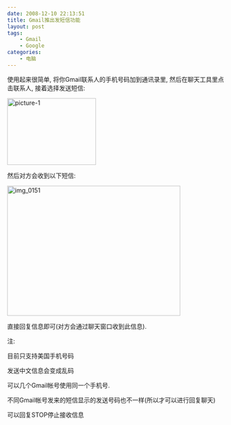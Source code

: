 ```yaml
---
date: 2008-12-10 22:13:51
title: Gmail推出发短信功能
layout: post
tags:
    - Gmail
    - Google
categories:
    - 电脑
---
```

<!--more-->

使用起来很简单, 将你Gmail联系人的手机号码加到通讯录里, 然后在聊天工具里点击联系人, 接着选择发送短信:

<img class="aligncenter size-full wp-image-1538" title="picture-1" src="http://pic.ztpala.com/wp-content/uploads/2008/12/picture-1.png" alt="picture-1" width="205" height="154" />

然后对方会收到以下短信:

<a href="http://pic.ztpala.com/wp-content/uploads/2008/12/img_0151.jpg"><img class="aligncenter size-medium wp-image-1539" title="img_0151" src="http://ztpala.com/wp-content/uploads/2008/12/img_0151.jpg?w=400" alt="img_0151" width="400" height="300" /></a>

直接回复信息即可(对方会通过聊天窗口收到此信息).

注:

目前只支持美国手机号码

发送中文信息会变成乱码

可以几个Gmail帐号使用同一个手机号.

不同Gmail帐号发来的短信显示的发送号码也不一样(所以才可以进行回复聊天)

可以回复STOP停止接收信息

